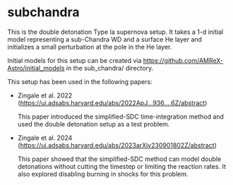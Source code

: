 # subchandra

This is the double detonation Type Ia supernova setup.  It takes a 1-d
initial model representing a sub-Chandra WD and a surface He layer and
initializes a small perturbation at the pole in the He layer.

Initial models for this setup can be created via
https://github.com/AMReX-Astro/initial_models in the sub_chandra/ directory.

This setup has been used in the following papers:

* Zingale et al. 2022
  (https://ui.adsabs.harvard.edu/abs/2022ApJ...936....6Z/abstract)

  This paper introduced the simplified-SDC time-integration method and
  used the double detonation setup as a test problem.

* Zingale et al. 2024
  (https://ui.adsabs.harvard.edu/abs/2023arXiv230901802Z/abstract)

  This paper showed that the simplified-SDC method can model double
  detonations without cutting the timestep or limiting the reaction
  rates.  It also explored disabling burning in shocks for this
  problem.
